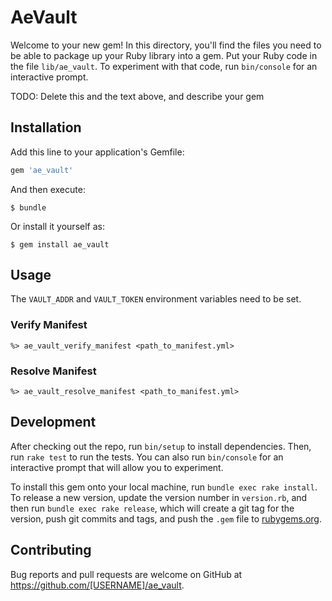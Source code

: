 # AeVault

Welcome to your new gem! In this directory, you'll find the files you need to be able to package up your Ruby library into a gem. Put your Ruby code in the file `lib/ae_vault`. To experiment with that code, run `bin/console` for an interactive prompt.

TODO: Delete this and the text above, and describe your gem

## Installation

Add this line to your application's Gemfile:

```ruby
gem 'ae_vault'
```

And then execute:

    $ bundle

Or install it yourself as:

    $ gem install ae_vault

## Usage

The `VAULT_ADDR` and `VAULT_TOKEN` environment variables need to be set.

### Verify Manifest

```
%> ae_vault_verify_manifest <path_to_manifest.yml>
```

### Resolve Manifest

```
%> ae_vault_resolve_manifest <path_to_manifest.yml>
```

## Development

After checking out the repo, run `bin/setup` to install dependencies. Then, run `rake test` to run the tests. You can also run `bin/console` for an interactive prompt that will allow you to experiment.

To install this gem onto your local machine, run `bundle exec rake install`. To release a new version, update the version number in `version.rb`, and then run `bundle exec rake release`, which will create a git tag for the version, push git commits and tags, and push the `.gem` file to [rubygems.org](https://rubygems.org).

## Contributing

Bug reports and pull requests are welcome on GitHub at https://github.com/[USERNAME]/ae_vault.
